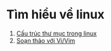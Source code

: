 # Tìm hiểu về linux

1. [Cấu trúc thư mục trong linux](./docs/cau-truc-thu-muc.md)
2. [Soạn thảo với Vi/Vim](./docs/tim-hieu-vi_vim.md)
